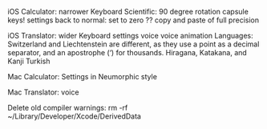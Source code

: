 iOS Calculator:
  narrower Keyboard
  Scientific: 90 degree rotation
  capsule keys!
  settings back to normal: set to zero ??
  copy and paste of full precision
  
iOS Translator:
  wider Keyboard
  settings
  voice
  voice animation
  Languages:
    Switzerland and Liechtenstein are different, as they use a point as a decimal separator, and an apostrophe (‘) for thousands.
    Hiragana, Katakana, and Kanji
    Turkish
  
Mac Calculator: 
  Settings in Neumorphic style

Mac Translator:
  voice

Delete old compiler warnings:
rm -rf ~/Library/Developer/Xcode/DerivedData


